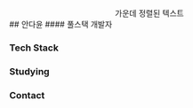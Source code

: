 <div align="center">
  가운데 정렬된 텍스트
  </div>
## 안다윤
#### 풀스택 개발자

### Tech Stack
### Studying
### Contact
<!--
**lolddong/lolddong** is a ✨ _special_ ✨ repository because its `README.md` (this file) appears on your GitHub profile.

Here are some ideas to get you started:

- 🔭 I’m currently working on ...
- 🌱 I’m currently learning ...
- 👯 I’m looking to collaborate on ...
- 🤔 I’m looking for help with ...
- 💬 Ask me about ...
- 📫 How to reach me: ...
- 😄 Pronouns: ...
- ⚡ Fun fact: ...
-->

